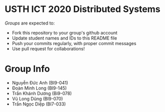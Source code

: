 USTH ICT 2020 Distributed Systems
=====================================

*Groups* are expected to:

* Fork this repository to your group's github account
* Update student names and IDs to this README file
* Push your commits regularly, with proper commit messages
* Use pull request for collaborations!

Group Info
=======================

* Nguyễn Đức Anh (BI9-041)
* Đoàn Minh Long (BI9-145)
* Trần Khánh Dương (Bi9-078)
* Vũ Long Dũng (BI9-070)
* Trần Ngọc Diệp (BI7-033)

